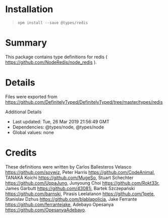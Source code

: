 # Installation
> `npm install --save @types/redis`

# Summary
This package contains type definitions for redis ( https://github.com/NodeRedis/node_redis ).

# Details
Files were exported from https://github.com/DefinitelyTyped/DefinitelyTyped/tree/master/types/redis

Additional Details
 * Last updated: Tue, 26 Mar 2019 21:56:49 GMT
 * Dependencies: @types/node, @types/node
 * Global values: none

# Credits
These definitions were written by Carlos Ballesteros Velasco <https://github.com/soywiz>, Peter Harris <https://github.com/CodeAnimal>, TANAKA Koichi <https://github.com/MugeSo>, Stuart Schechter <https://github.com/UppaJung>, Junyoung Choi <https://github.com/Rokt33r>, James Garbutt <https://github.com/43081j>, Bartek Szczepański <https://github.com/barnski>, Pirasis Leelatanon <https://github.com/1pete>, Stanislav Dzhus <https://github.com/blablapolicja>, Jake Ferrante <https://github.com/ferrantejake>, Adebayo Opesanya <https://github.com/OpesanyaAdebayo>.
